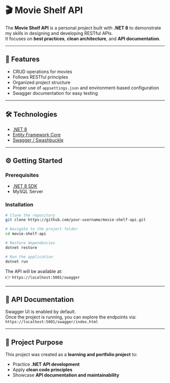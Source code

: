# 🎬 Movie Shelf API

The **Movie Shelf API** is a personal project built with **.NET 8** to demonstrate my skills in designing and developing RESTful APIs.  
It focuses on **best practices**, **clean architecture**, and **API documentation**.

---

## 🚀 Features
- CRUD operations for movies  
- Follows RESTful principles  
- Organized project structure  
- Proper use of `appsettings.json` and environment-based configuration  
- Swagger documentation for easy testing  

---

## 🛠️ Technologies
- [.NET 8](https://dotnet.microsoft.com/)  
- [Entity Framework Core](https://learn.microsoft.com/ef/core/)  
- [Swagger / Swashbuckle](https://github.com/domaindrivendev/Swashbuckle.AspNetCore)  

---

## ⚙️ Getting Started

### Prerequisites
- [.NET 8 SDK](https://dotnet.microsoft.com/en-us/download/dotnet/8.0)  
- MySQL Server  

### Installation
```bash
# Clone the repository
git clone https://github.com/your-username/movie-shelf-api.git

# Navigate to the project folder
cd movie-shelf-api

# Restore dependencies
dotnet restore

# Run the application
dotnet run
```

The API will be available at:  
👉 `https://localhost:5001/swagger`

---

## 📖 API Documentation
Swagger UI is enabled by default.  
Once the project is running, you can explore the endpoints via:  
`https://localhost:5001/swagger/index.html`

---

## 📌 Project Purpose
This project was created as a **learning and portfolio project** to:  
- Practice **.NET API development**  
- Apply **clean code principles**  
- Showcase **API documentation and maintainability**